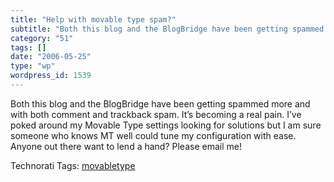 ```yaml
---
title: "Help with movable type spam?"
subtitle: "Both this blog and the BlogBridge have been getting spammed more and with both comment and trackback..."
category: "51"
tags: []
date: "2006-05-25"
type: "wp"
wordpress_id: 1539
---
```

Both this blog and the BlogBridge have been getting spammed more and with both comment and trackback spam. It’s becoming a real pain. I’ve poked around my Movable Type settings looking for solutions but I am sure someone who knows MT well could tune my configuration with ease. Anyone out there want to lend a hand? Please email me!

Technorati Tags: [movabletype](http://www.technorati.com/tag/movabletype)